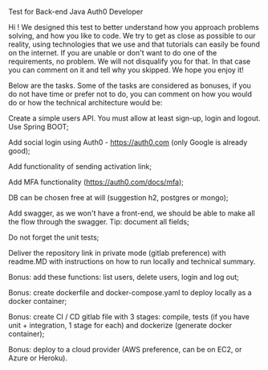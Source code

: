 Test for Back-end Java Auth0 Developer

Hi ! We designed this test to better understand how you approach problems solving, and how you like to code. We try to get as close as possible to our reality, using technologies that we use and that tutorials can easily be found on the internet. If you are unable or don't want to do one of the requirements, no problem. We will not disqualify you for that. In that case you can comment on it and tell why you skipped. We hope you enjoy it!

Below are the tasks. Some of the tasks are considered as bonuses, if you do not have time or prefer not to do, you can comment on how you would do or how the technical architecture would be:

Create a simple users API. You must allow at least sign-up, login and logout. Use Spring BOOT;

Add social login using Auth0 - https://auth0.com (only Google is already good);

Add functionality of sending activation link;

Add MFA functionality (https://auth0.com/docs/mfa);

DB can be chosen free at will (suggestion h2, postgres or mongo);

Add swagger, as we won't have a front-end, we should be able to make all the flow through the swagger. Tip: document all fields;

Do not forget the unit tests;

Deliver the repository link in private mode (gitlab preference) with readme.MD with instructions on how to run locally and technical summary.

Bonus: add these functions: list users, delete users, login and log out;

Bonus: create dockerfile and docker-compose.yaml to deploy locally as a docker container;

Bonus: create CI / CD gitlab file with 3 stages: compile, tests (if you have unit + integration, 1 stage for each) and dockerize (generate docker container);

Bonus: deploy to a cloud provider (AWS preference, can be on EC2, or Azure or Heroku).
